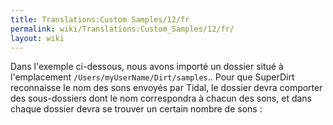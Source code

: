 ```yaml
---
title: Translations:Custom Samples/12/fr
permalink: wiki/Translations:Custom_Samples/12/fr/
layout: wiki
---
```


Dans l'exemple ci-dessous, nous avons importé un dossier situé à
l'emplacement `/Users/myUserName/Dirt/samples`.. Pour que SuperDirt
reconnaisse le nom des sons envoyés par Tidal, le dossier devra
comporter des sous-dossiers dont le nom correspondra à chacun des sons,
et dans chaque dossier devra se trouver un certain nombre de sons :
